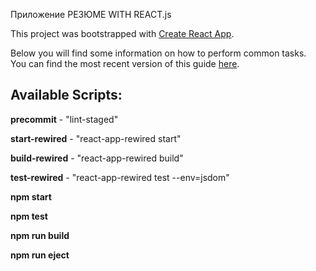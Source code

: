 Приложение РЕЗЮМЕ WITH REACT.js

This project was bootstrapped with [Create React App](https://github.com/facebookincubator/create-react-app).

Below you will find some information on how to perform common tasks.<br>
You can find the most recent version of this guide [here](https://github.com/facebookincubator/create-react-app/blob/master/packages/react-scripts/template/README.md).

## Available Scripts:

  **precommit** - "lint-staged"

  **start-rewired** - "react-app-rewired start"

  **build-rewired** - "react-app-rewired build"

  **test-rewired** - "react-app-rewired test --env=jsdom"


  **npm start**

  **npm test**

  **npm run build**

  **npm run eject**
